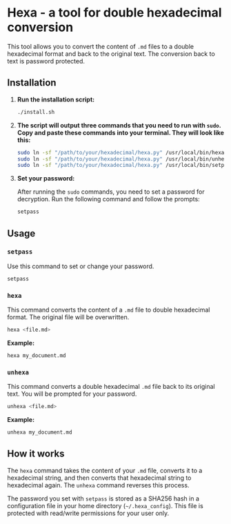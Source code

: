 # Hexa - a tool for double hexadecimal conversion

This tool allows you to convert the content of `.md` files to a double hexadecimal format and back to the original text. The conversion back to text is password protected.

## Installation

1.  **Run the installation script:**

    ```bash
    ./install.sh
    ```

2.  **The script will output three commands that you need to run with `sudo`. Copy and paste these commands into your terminal. They will look like this:**

    ```bash
    sudo ln -sf "/path/to/your/hexadecimal/hexa.py" /usr/local/bin/hexa
    sudo ln -sf "/path/to/your/hexadecimal/hexa.py" /usr/local/bin/unhexa
    sudo ln -sf "/path/to/your/hexadecimal/hexa.py" /usr/local/bin/setpass
    ```

3.  **Set your password:**

    After running the `sudo` commands, you need to set a password for decryption. Run the following command and follow the prompts:

    ```bash
    setpass
    ```

## Usage

### `setpass`

Use this command to set or change your password.

```bash
setpass
```

### `hexa`

This command converts the content of a `.md` file to double hexadecimal format. The original file will be overwritten.

```bash
hexa <file.md>
```

**Example:**

```bash
hexa my_document.md
```

### `unhexa`

This command converts a double hexadecimal `.md` file back to its original text. You will be prompted for your password.

```bash
unhexa <file.md>
```

**Example:**

```bash
unhexa my_document.md
```

## How it works

The `hexa` command takes the content of your `.md` file, converts it to a hexadecimal string, and then converts that hexadecimal string to hexadecimal again. The `unhexa` command reverses this process.

The password you set with `setpass` is stored as a SHA256 hash in a configuration file in your home directory (`~/.hexa_config`). This file is protected with read/write permissions for your user only.
